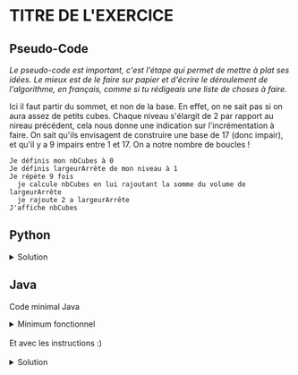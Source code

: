 # TITRE DE L'EXERCICE

## Pseudo-Code

_Le pseudo-code est important, c'est l'étape qui permet de mettre à plat ses idées. Le mieux est de le faire sur papier et d'écrire le déroulement de l'algorithme, en français, comme si tu rédigeais une liste de choses à faire._

Ici il faut partir du sommet, et non de la base. En effet, on ne sait pas si on aura assez de petits cubes. Chaque niveau s'élargit de 2 par rapport au nireau précédent, cela nous donne une indication sur l'incrémentation à faire. On sait qu'ils envisagent de construire une base de 17 (donc impair), et qu'il y a 9 impairs entre 1 et 17. On a notre nombre de boucles !

```
Je définis mon nbCubes à 0
Je définis largeurArrête de mon niveau à 1
Je répète 9 fois
  je calcule nbCubes en lui rajoutant la somme du volume de largeurArrête
  je rajoute 2 a largeurArrête
J'affiche nbCubes 
```

## Python

<details>
  <summary>Solution</summary>

```Python
nbCubes = 0
largeurArête = 1
for loop in range(9):
   nbCubes = nbCubes + largeurArête * largeurArête * largeurArête
   largeurArête = largeurArête + 2
print(nbCubes)
```

</details>

## Java

Code minimal Java

<details>
  <summary>Minimum fonctionnel</summary>

```Java
  class Main {
    public static void main(String[] args) {
      // ton code ici
    }
  }
```

</details>

</br>
Et avec les instructions :)
</br>
</br>

<details>
  <summary>Solution</summary>


```Java
class Main {
   public static void main(String[] args) {
      int nbCubes = 0;
      int largeurArête = 1;
      for (int loop = 1; loop <= 9; loop = loop + 1) {
         nbCubes = nbCubes + largeurArête * largeurArête * largeurArête;
         largeurArête = largeurArête + 2;
      }
      System.out.println(nbCubes);
   }
}
```

</details>
